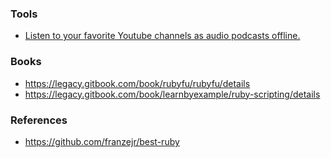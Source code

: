 ### Tools

- [Listen to your favorite Youtube channels as audio podcasts offline.](https://github.com/sergio-fry/youtube-fetcher)

### Books

- https://legacy.gitbook.com/book/rubyfu/rubyfu/details
- https://legacy.gitbook.com/book/learnbyexample/ruby-scripting/details

### References

- https://github.com/franzejr/best-ruby
